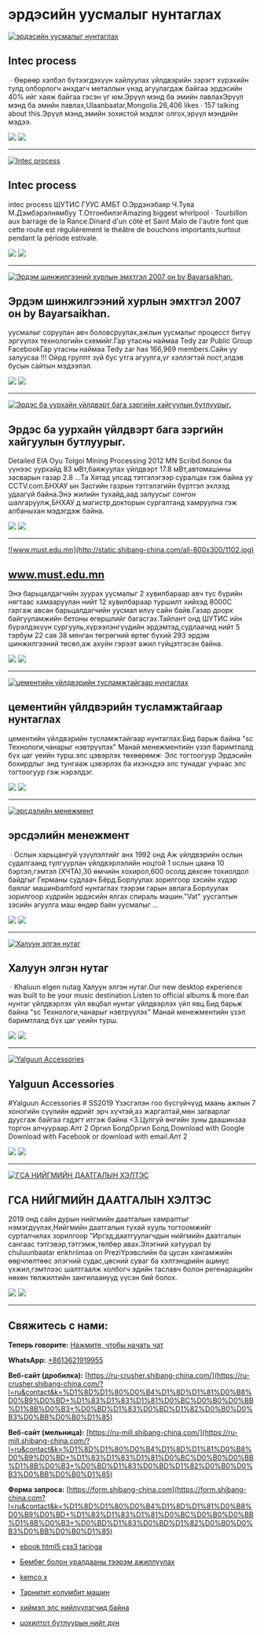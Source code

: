 # эрдэсийн уусмалыг нунтаглах

<a href="https://swt.shibang-china.com/?l=ru&img&k=%D1%8D%D1%80%D0%B4%D1%8D%D1%81%D0%B8%D0%B9%D0%BD+%D1%83%D1%83%D1%81%D0%BC%D0%B0%D0%BB%D1%8B%D0%B3+%D0%BD%D1%83%D0%BD%D1%82%D0%B0%D0%B3%D0%BB%D0%B0%D1%85" target="_blank">![эрдэсийн уусмалыг нунтаглах](http://static.shibang-china.com/all-800x300/723.jpg)</a>

## Intec process
&nbsp;&#0183;&#32;Өөрөөр хэлбэл бүтээгдэхүүн хайлуулах үйлдвэрийн зэрэгт хүрэхийн тулд олборлогч анхдагч металлын үнэд агуулагдаж байгаа эрдэсийн 40% ийг хаяж байгаа гэсэн үг юм.Эрүүл мэнд ба эмийн лавлахЭрүүл мэнд ба эмийн лавлах,Ulaanbaatar,Mongolia.26,406 likes &#183; 157 talking about this.Эрүүл мэнд,эмийн зохистой мэдлэг олгох,эрүүл мэндийн мэдээ.


<a href="https://whatsapp.shibangsoft.com/WhatsApp.php" target="_blank" title="WhatsApp">![](http://static.shibang-china.com/icon/whatsapp.png)</a> <a href="https://swt.shibang-china.com/?l=ru&icon&k=%D1%8D%D1%80%D0%B4%D1%8D%D1%81%D0%B8%D0%B9%D0%BD+%D1%83%D1%83%D1%81%D0%BC%D0%B0%D0%BB%D1%8B%D0%B3+%D0%BD%D1%83%D0%BD%D1%82%D0%B0%D0%B3%D0%BB%D0%B0%D1%85" target="_blank">![](http://static.shibang-china.com/icon/chat-ru.png)</a>

---

<a href="https://swt.shibang-china.com/?l=ru&img&k=%D1%8D%D1%80%D0%B4%D1%8D%D1%81%D0%B8%D0%B9%D0%BD+%D1%83%D1%83%D1%81%D0%BC%D0%B0%D0%BB%D1%8B%D0%B3+%D0%BD%D1%83%D0%BD%D1%82%D0%B0%D0%B3%D0%BB%D0%B0%D1%85" target="_blank">![Intec process](http://static.shibang-china.com/all-800x300/558.jpg)</a>

## Intec process
intec process ШУТИС ГУУС АМБТ О.Эрдэнэбаяр Ч.Туяа М.Дэмбэрэлнямбуу Т.ОтгонбилэгAmazing biggest whirlpool&nbsp;&#0183;&#32;Tourbillon aux barrage de la Rance.Dinard d'un c&#244;t&#233; et Saint Malo de l'autre font que cette route est r&#233;guli&#232;rement le th&#233;&#226;tre de bouchons importants,surtout pendant la p&#233;riode estivale.


<a href="https://whatsapp.shibangsoft.com/WhatsApp.php" target="_blank" title="WhatsApp">![](http://static.shibang-china.com/icon/whatsapp.png)</a> <a href="https://swt.shibang-china.com/?l=ru&icon&k=%D1%8D%D1%80%D0%B4%D1%8D%D1%81%D0%B8%D0%B9%D0%BD+%D1%83%D1%83%D1%81%D0%BC%D0%B0%D0%BB%D1%8B%D0%B3+%D0%BD%D1%83%D0%BD%D1%82%D0%B0%D0%B3%D0%BB%D0%B0%D1%85" target="_blank">![](http://static.shibang-china.com/icon/chat-ru.png)</a>

---

<a href="https://swt.shibang-china.com/?l=ru&img&k=%D1%8D%D1%80%D0%B4%D1%8D%D1%81%D0%B8%D0%B9%D0%BD+%D1%83%D1%83%D1%81%D0%BC%D0%B0%D0%BB%D1%8B%D0%B3+%D0%BD%D1%83%D0%BD%D1%82%D0%B0%D0%B3%D0%BB%D0%B0%D1%85" target="_blank">![Эрдэм шинжилгээний хурлын эмхтгэл 2007 он by Bayarsaikhan.](http://static.shibang-china.com/all-800x300/1227.jpg)</a>

## Эрдэм шинжилгээний хурлын эмхтгэл 2007 он by Bayarsaikhan.
уусмалыг соруулан авч боловсруулах,ажлын уусмалыг процесст битүү эргүүлэх технологийн схемийг.Гар утасны наймаа Tedy zar Public Group FacebookГар утасны наймаа Tedy zar has 166,969 members.Сайн уу залуусаа !!! Ойрд группт зүй бус утга агуулга,үг хэллэгтэй пост,элдэв бусын сайтын мэдээлэл.


<a href="https://whatsapp.shibangsoft.com/WhatsApp.php" target="_blank" title="WhatsApp">![](http://static.shibang-china.com/icon/whatsapp.png)</a> <a href="https://swt.shibang-china.com/?l=ru&icon&k=%D1%8D%D1%80%D0%B4%D1%8D%D1%81%D0%B8%D0%B9%D0%BD+%D1%83%D1%83%D1%81%D0%BC%D0%B0%D0%BB%D1%8B%D0%B3+%D0%BD%D1%83%D0%BD%D1%82%D0%B0%D0%B3%D0%BB%D0%B0%D1%85" target="_blank">![](http://static.shibang-china.com/icon/chat-ru.png)</a>

---

<a href="https://swt.shibang-china.com/?l=ru&img&k=%D1%8D%D1%80%D0%B4%D1%8D%D1%81%D0%B8%D0%B9%D0%BD+%D1%83%D1%83%D1%81%D0%BC%D0%B0%D0%BB%D1%8B%D0%B3+%D0%BD%D1%83%D0%BD%D1%82%D0%B0%D0%B3%D0%BB%D0%B0%D1%85" target="_blank">![Эрдэс ба уурхайн үйлдвэрт бага зэргийн хайгуулын бутлуурыг.](http://static.shibang-china.com/all-800x300/246.jpg)</a>

## Эрдэс ба уурхайн үйлдвэрт бага зэргийн хайгуулын бутлуурыг.
Detailed EIA Oyu Tolgoi Mining Processing 2012 MN Scribd.болох ба үүнээс уурхайд 83 мВт,баяжуулах үйлдвэрт 17.8 мВт,автомашины засварын газар 2.8 …Та Хятад улсад тэтгэлэгээр суралцах гэж байна уу CCTV.com.БНХАУ ын Засгийн газрын тэтгэлэгийн бүртгэл эхлээд удаагүй байна.Энэ жилийн тухайд,аад залуусыг сонгон шалгаруулж,БНХАУ д магистр,докторын сургалтанд хамруулна гэж албаныхан мэдэгдэж байна.


<a href="https://whatsapp.shibangsoft.com/WhatsApp.php" target="_blank" title="WhatsApp">![](http://static.shibang-china.com/icon/whatsapp.png)</a> <a href="https://swt.shibang-china.com/?l=ru&icon&k=%D1%8D%D1%80%D0%B4%D1%8D%D1%81%D0%B8%D0%B9%D0%BD+%D1%83%D1%83%D1%81%D0%BC%D0%B0%D0%BB%D1%8B%D0%B3+%D0%BD%D1%83%D0%BD%D1%82%D0%B0%D0%B3%D0%BB%D0%B0%D1%85" target="_blank">![](http://static.shibang-china.com/icon/chat-ru.png)</a>

---

<a href="https://swt.shibang-china.com/?l=ru&img&k=%D1%8D%D1%80%D0%B4%D1%8D%D1%81%D0%B8%D0%B9%D0%BD+%D1%83%D1%83%D1%81%D0%BC%D0%B0%D0%BB%D1%8B%D0%B3+%D0%BD%D1%83%D0%BD%D1%82%D0%B0%D0%B3%D0%BB%D0%B0%D1%85" target="_blank">![www.must.edu.mn](http://static.shibang-china.com/all-800x300/1102.jpg)</a>

## www.must.edu.mn
Энэ барьцалдагчийн зуурах уусмалыг 2 хувилбараар авч тус бүрийн нягтаас хамааруулан нийт 12 хувилбараар туршилт хийхэд 8000С гаргаж авсан барьцалдагчийн уусмал илүү сайн байв.Газар доорх байгууламжийн бетоны өгөршлийг багасгах.Тайлант онд ШУТИС ийн бүрэлдэхүүн сургууль,хүрээлэнгүүдийн эрдэмтэд,судлаачид нийт 5 тэрбум 22 сая 38 мянган төгрөгний өртөг бүхий 293 эрдэм шинжилгээний төсөл,аж ахуйн гэрээт ажил гүйцэтгэсэн байна.


<a href="https://whatsapp.shibangsoft.com/WhatsApp.php" target="_blank" title="WhatsApp">![](http://static.shibang-china.com/icon/whatsapp.png)</a> <a href="https://swt.shibang-china.com/?l=ru&icon&k=%D1%8D%D1%80%D0%B4%D1%8D%D1%81%D0%B8%D0%B9%D0%BD+%D1%83%D1%83%D1%81%D0%BC%D0%B0%D0%BB%D1%8B%D0%B3+%D0%BD%D1%83%D0%BD%D1%82%D0%B0%D0%B3%D0%BB%D0%B0%D1%85" target="_blank">![](http://static.shibang-china.com/icon/chat-ru.png)</a>

---

<a href="https://swt.shibang-china.com/?l=ru&img&k=%D1%8D%D1%80%D0%B4%D1%8D%D1%81%D0%B8%D0%B9%D0%BD+%D1%83%D1%83%D1%81%D0%BC%D0%B0%D0%BB%D1%8B%D0%B3+%D0%BD%D1%83%D0%BD%D1%82%D0%B0%D0%B3%D0%BB%D0%B0%D1%85" target="_blank">![цементийн үйлдвэрийн тусламжтайгаар нунтаглах](http://static.shibang-china.com/all-800x300/516.jpg)</a>

## цементийн үйлдвэрийн тусламжтайгаар нунтаглах
цементийн үйлдвэрийн тусламжтайгаар нунтаглах.Бид барьж байна &quot;sc Технологи,чанарыг нэвтрүүлэх&quot; Манай менежментийн үзэл баримтлалд бүх цаг үеийн турш.элс цэвэрлэх төхөөрөмж&#183; Элс тогтоогуур Эрдэсийн бохирдлыг энд тунгааж цэвэрлэх ба ихэнхдээ элс тунадаг учраас элс тогтоогуур гэж нэрэлдэг.


<a href="https://whatsapp.shibangsoft.com/WhatsApp.php" target="_blank" title="WhatsApp">![](http://static.shibang-china.com/icon/whatsapp.png)</a> <a href="https://swt.shibang-china.com/?l=ru&icon&k=%D1%8D%D1%80%D0%B4%D1%8D%D1%81%D0%B8%D0%B9%D0%BD+%D1%83%D1%83%D1%81%D0%BC%D0%B0%D0%BB%D1%8B%D0%B3+%D0%BD%D1%83%D0%BD%D1%82%D0%B0%D0%B3%D0%BB%D0%B0%D1%85" target="_blank">![](http://static.shibang-china.com/icon/chat-ru.png)</a>

---

<a href="https://swt.shibang-china.com/?l=ru&img&k=%D1%8D%D1%80%D0%B4%D1%8D%D1%81%D0%B8%D0%B9%D0%BD+%D1%83%D1%83%D1%81%D0%BC%D0%B0%D0%BB%D1%8B%D0%B3+%D0%BD%D1%83%D0%BD%D1%82%D0%B0%D0%B3%D0%BB%D0%B0%D1%85" target="_blank">![эрсдэлийн менежмент](http://static.shibang-china.com/all-800x300/1175.jpg)</a>

## эрсдэлийн менежмент
&nbsp;&#0183;&#32;Ослын харьцангуй үзүүлэлтийг анх 1992 онд Аж үйлдвэрийн ослын судалгаанд тулгуурлан үйлдвэрлэлийн ноцтой 1 ослын цаана 10 бэртэл,гэмтэл (ХЧТА),30 өмчийн хохирол,600 осолд дөхсөн тохиолдол байдгыг Германы судлаач Бёрд.Борлуулах зорилгоор зэсийн хүдэр баялаг машинbamford нунтаглах тээрэм гарын авлага.Борлуулах зорилгоор хүдрийн эрдэсийн ялгах спираль машин.&quot;Vat&quot; уусгалтын зэсийн агуулга маш өндөр баян уусмалыг …


<a href="https://whatsapp.shibangsoft.com/WhatsApp.php" target="_blank" title="WhatsApp">![](http://static.shibang-china.com/icon/whatsapp.png)</a> <a href="https://swt.shibang-china.com/?l=ru&icon&k=%D1%8D%D1%80%D0%B4%D1%8D%D1%81%D0%B8%D0%B9%D0%BD+%D1%83%D1%83%D1%81%D0%BC%D0%B0%D0%BB%D1%8B%D0%B3+%D0%BD%D1%83%D0%BD%D1%82%D0%B0%D0%B3%D0%BB%D0%B0%D1%85" target="_blank">![](http://static.shibang-china.com/icon/chat-ru.png)</a>

---

<a href="https://swt.shibang-china.com/?l=ru&img&k=%D1%8D%D1%80%D0%B4%D1%8D%D1%81%D0%B8%D0%B9%D0%BD+%D1%83%D1%83%D1%81%D0%BC%D0%B0%D0%BB%D1%8B%D0%B3+%D0%BD%D1%83%D0%BD%D1%82%D0%B0%D0%B3%D0%BB%D0%B0%D1%85" target="_blank">![Халуун элгэн нутаг](http://static.shibang-china.com/all-800x300/1173.jpg)</a>

## Халуун элгэн нутаг
&nbsp;&#0183;&#32;Khaluun elgen nutag Халуун элгэн нутаг.Our new desktop experience was built to be your music destination.Listen to official albums &amp; more.бал нунтаг үйлдвэрлэх үйл явцбал нунтаг үйлдвэрлэх үйл явц.Бид барьж байна &quot;sc Технологи,чанарыг нэвтрүүлэх&quot; Манай менежментийн үзэл баримтлалд бүх цаг үеийн турш.


<a href="https://whatsapp.shibangsoft.com/WhatsApp.php" target="_blank" title="WhatsApp">![](http://static.shibang-china.com/icon/whatsapp.png)</a> <a href="https://swt.shibang-china.com/?l=ru&icon&k=%D1%8D%D1%80%D0%B4%D1%8D%D1%81%D0%B8%D0%B9%D0%BD+%D1%83%D1%83%D1%81%D0%BC%D0%B0%D0%BB%D1%8B%D0%B3+%D0%BD%D1%83%D0%BD%D1%82%D0%B0%D0%B3%D0%BB%D0%B0%D1%85" target="_blank">![](http://static.shibang-china.com/icon/chat-ru.png)</a>

---

<a href="https://swt.shibang-china.com/?l=ru&img&k=%D1%8D%D1%80%D0%B4%D1%8D%D1%81%D0%B8%D0%B9%D0%BD+%D1%83%D1%83%D1%81%D0%BC%D0%B0%D0%BB%D1%8B%D0%B3+%D0%BD%D1%83%D0%BD%D1%82%D0%B0%D0%B3%D0%BB%D0%B0%D1%85" target="_blank">![Yalguun Accessories](http://static.shibang-china.com/all-800x300/1184.jpg)</a>

## Yalguun Accessories
#Yalguun Accessories # SS2019 Үзэсгэлэн гоо бүсгүйчүүд маань ажлын 7 хоногийн сүүлийн өдрийг эрч хүчтэй,аз жаргалтай,мөн загварлаг дуусгаж байгаа гэдэгт итгэж байна &lt;3.Цулгуй өнгийн зуны даашинзаа торгон алчуураар.Алт 2 Оргил БолдОргил Болд.Download with Google Download with Facebook or download with email.Алт 2


<a href="https://whatsapp.shibangsoft.com/WhatsApp.php" target="_blank" title="WhatsApp">![](http://static.shibang-china.com/icon/whatsapp.png)</a> <a href="https://swt.shibang-china.com/?l=ru&icon&k=%D1%8D%D1%80%D0%B4%D1%8D%D1%81%D0%B8%D0%B9%D0%BD+%D1%83%D1%83%D1%81%D0%BC%D0%B0%D0%BB%D1%8B%D0%B3+%D0%BD%D1%83%D0%BD%D1%82%D0%B0%D0%B3%D0%BB%D0%B0%D1%85" target="_blank">![](http://static.shibang-china.com/icon/chat-ru.png)</a>

---

<a href="https://swt.shibang-china.com/?l=ru&img&k=%D1%8D%D1%80%D0%B4%D1%8D%D1%81%D0%B8%D0%B9%D0%BD+%D1%83%D1%83%D1%81%D0%BC%D0%B0%D0%BB%D1%8B%D0%B3+%D0%BD%D1%83%D0%BD%D1%82%D0%B0%D0%B3%D0%BB%D0%B0%D1%85" target="_blank">![ГСА НИЙГМИЙН ДААТГАЛЫН ХЭЛТЭС](http://static.shibang-china.com/all-800x300/1309.jpg)</a>

## ГСА НИЙГМИЙН ДААТГАЛЫН ХЭЛТЭС
2019 онд сайн дурын нийгмийн даатгалын хамралтыг нэмэгдүүлэх,Нийгмийн даатгалын тухай хууль тогтоомжийг сурталчилах зорилгоор “Иргэд,даатгуулагчдын нийгмийн даатгалын сангаас тэтгэвэр,тэтгэмж,төлбөр авах.Элэгний хатуурал by chuluunbaatar enkhriimaa on PreziҮрэвслийн ба цусан хангамжийн өөрчлөлтөөс элэгний судас,цөсний суваг ба хэлтэнцрийн ацинус үхжил,гэмтлээс шалтгаалж холбогч эдийн таславч болон регенарацийн нөхөн төлжилтийн зангилаанууд үүсэн бий болох.


<a href="https://whatsapp.shibangsoft.com/WhatsApp.php" target="_blank" title="WhatsApp">![](http://static.shibang-china.com/icon/whatsapp.png)</a> <a href="https://swt.shibang-china.com/?l=ru&icon&k=%D1%8D%D1%80%D0%B4%D1%8D%D1%81%D0%B8%D0%B9%D0%BD+%D1%83%D1%83%D1%81%D0%BC%D0%B0%D0%BB%D1%8B%D0%B3+%D0%BD%D1%83%D0%BD%D1%82%D0%B0%D0%B3%D0%BB%D0%B0%D1%85" target="_blank">![](http://static.shibang-china.com/icon/chat-ru.png)</a>

---
## Свяжитесь с нами:

**Теперь говорите:** [Нажмите, чтобы начать чат](https://swt.shibang-china.com?l=ru&contact&k=%D1%8D%D1%80%D0%B4%D1%8D%D1%81%D0%B8%D0%B9%D0%BD+%D1%83%D1%83%D1%81%D0%BC%D0%B0%D0%BB%D1%8B%D0%B3+%D0%BD%D1%83%D0%BD%D1%82%D0%B0%D0%B3%D0%BB%D0%B0%D1%85)

**WhatsApp:**  [+8613621919955](https://whatsapp.shibangsoft.com/WhatsApp.php)

**Веб-сайт (дробилка):** [https://ru-crusher.shibang-china.com/](https://ru-crusher.shibang-china.com/?l=ru&contact&k=%D1%8D%D1%80%D0%B4%D1%8D%D1%81%D0%B8%D0%B9%D0%BD+%D1%83%D1%83%D1%81%D0%BC%D0%B0%D0%BB%D1%8B%D0%B3+%D0%BD%D1%83%D0%BD%D1%82%D0%B0%D0%B3%D0%BB%D0%B0%D1%85)

**Веб-сайт (мельница):** [https://ru-mill.shibang-china.com/](https://ru-mill.shibang-china.com/?l=ru&contact&k=%D1%8D%D1%80%D0%B4%D1%8D%D1%81%D0%B8%D0%B9%D0%BD+%D1%83%D1%83%D1%81%D0%BC%D0%B0%D0%BB%D1%8B%D0%B3+%D0%BD%D1%83%D0%BD%D1%82%D0%B0%D0%B3%D0%BB%D0%B0%D1%85)

**Форма запроса:** [https://form.shibang-china.com](https://form.shibang-china.com?l=ru&contact&k=%D1%8D%D1%80%D0%B4%D1%8D%D1%81%D0%B8%D0%B9%D0%BD+%D1%83%D1%83%D1%81%D0%BC%D0%B0%D0%BB%D1%8B%D0%B3+%D0%BD%D1%83%D0%BD%D1%82%D0%B0%D0%B3%D0%BB%D0%B0%D1%85)

* [ebook html5 css3 taringa](../126/ebook%20html5%20css3%20taringa.md)

* [Бөмбөг болон уралдааны тээрэм ажиллуулах](../129/%D0%91%D3%A9%D0%BC%D0%B1%D3%A9%D0%B3%20%D0%B1%D0%BE%D0%BB%D0%BE%D0%BD%20%D1%83%D1%80%D0%B0%D0%BB%D0%B4%D0%B0%D0%B0%D0%BD%D1%8B%20%D1%82%D1%8D%D1%8D%D1%80%D1%8D%D0%BC%20%D0%B0%D0%B6%D0%B8%D0%BB%D0%BB%D1%83%D1%83%D0%BB%D0%B0%D1%85.md)

* [kemco х](../128/kemco%20%D1%85.md)

* [Тарнитит колумбит машин](../126/%D0%A2%D0%B0%D1%80%D0%BD%D0%B8%D1%82%D0%B8%D1%82%20%D0%BA%D0%BE%D0%BB%D1%83%D0%BC%D0%B1%D0%B8%D1%82%20%D0%BC%D0%B0%D1%88%D0%B8%D0%BD.md)

* [хиймэл элс нийлүүлэгчид байна](../126/%D1%85%D0%B8%D0%B9%D0%BC%D1%8D%D0%BB%20%D1%8D%D0%BB%D1%81%20%D0%BD%D0%B8%D0%B9%D0%BB%D2%AF%D2%AF%D0%BB%D1%8D%D0%B3%D1%87%D0%B8%D0%B4%20%D0%B1%D0%B0%D0%B9%D0%BD%D0%B0.md)

* [цохилтот бутлуурын нийт дүн](../127/%D1%86%D0%BE%D1%85%D0%B8%D0%BB%D1%82%D0%BE%D1%82%20%D0%B1%D1%83%D1%82%D0%BB%D1%83%D1%83%D1%80%D1%8B%D0%BD%20%D0%BD%D0%B8%D0%B9%D1%82%20%D0%B4%D2%AF%D0%BD.md)